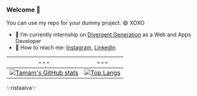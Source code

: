 ### Welcome 👋


You can use my repo for your dummy project. 😄 XOXO

- 🔭 I’m currently internship on [Divergent Generation](https://www.divergen.yaasmin.or.id/) as a Web and Apps Developer
- 💬 How to reach me: [Instagram](https://www.instagram.com/_risdatamamal/), [LinkedIn](https://www.linkedin.com/in/risdatamamal/)

| --- | --- |
| --- | --- |
| [![Tamam's GitHub stats](https://github-readme-stats.vercel.app/api?username=risdatamamal)](https://github.com/risdatamamal/github-readme-stats) | [![Top Langs](https://github-readme-stats.vercel.app/api/top-langs/?username=risdatamamal&layout=compact)](https://github.com/risdatamamal/github-readme-stats)


✨ristaalva✨


<!--
**risdatamamal/risdatamamal** is a ✨ _special_ ✨ repository because its `README.md` (this file) appears on your GitHub profile.

Here are some ideas to get you started:

- 🔭 I’m currently working on ...
- 🌱 I’m currently learning ...
- 👯 I’m looking to collaborate on ...
- 🤔 I’m looking for help with ...
- 💬 Ask me about ...
- 📫 How to reach me: ...
- 😄 Pronouns: ...
- ⚡ Fun fact: ...
-->
